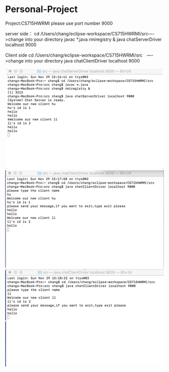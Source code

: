 # Personal-Project
Project:CS715HWRMI
please use port number 9000

server side：
cd /Users/chang/eclipse-workspace/CS715HWRMI/src—->change into your directory 
javac *.java
rmiregistry &
java chatServerDriver localhost 9000


Client side
cd /Users/chang/eclipse-workspace/CS715HWRMI/src　—->change into your directory 
java chatClientDriver localhost 9000

![image](https://github.com/changlc125/Personal-Project/blob/main/ScreenShot/1.png)
![image](https://github.com/changlc125/Personal-Project/blob/main/ScreenShot/2.png)
![image](https://github.com/changlc125/Personal-Project/blob/main/ScreenShot/3.png)
